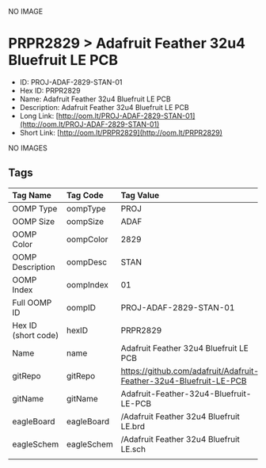 


  
NO IMAGE  
# PRPR2829 > Adafruit Feather 32u4 Bluefruit LE PCB

- ID: PROJ-ADAF-2829-STAN-01
- Hex ID: PRPR2829
- Name: Adafruit Feather 32u4 Bluefruit LE PCB
- Description: Adafruit Feather 32u4 Bluefruit LE PCB
- Long Link: [http://oom.lt/PROJ-ADAF-2829-STAN-01](http://oom.lt/PROJ-ADAF-2829-STAN-01)
- Short Link: [http://oom.lt/PRPR2829](http://oom.lt/PRPR2829)
  
NO IMAGES  
## Tags
  

|Tag Name|Tag Code|Tag Value|
| :--- | :--- | :--- |
|OOMP Type|oompType|PROJ|
|OOMP Size|oompSize|ADAF|
|OOMP Color|oompColor|2829|
|OOMP Description|oompDesc|STAN|
|OOMP Index|oompIndex|01|
|Full OOMP ID|oompID|PROJ-ADAF-2829-STAN-01|
|Hex ID (short code)|hexID|PRPR2829|
|Name|name|Adafruit Feather 32u4 Bluefruit LE PCB|
|gitRepo|gitRepo|https://github.com/adafruit/Adafruit-Feather-32u4-Bluefruit-LE-PCB|
|gitName|gitName|Adafruit-Feather-32u4-Bluefruit-LE-PCB|
|eagleBoard|eagleBoard|/Adafruit Feather 32u4 Bluefruit LE.brd|
|eagleSchem|eagleSchem|/Adafruit Feather 32u4 Bluefruit LE.sch|
||||
